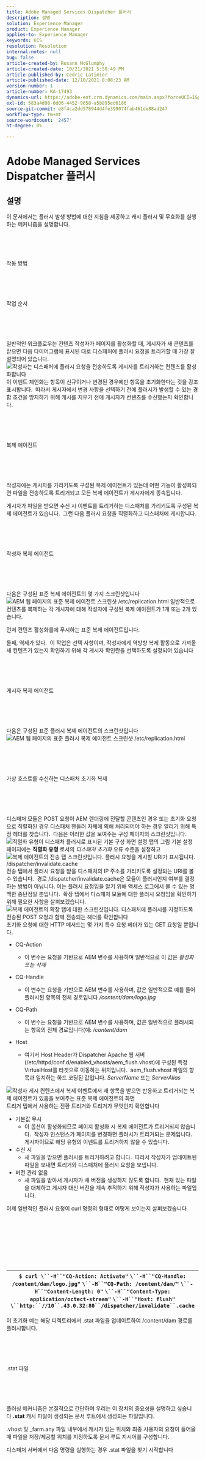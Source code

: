 ```yaml
---
title: Adobe Managed Services Dispatcher 플러시
description: 설명
solution: Experience Manager
product: Experience Manager
applies-to: Experience Manager
keywords: KCS
resolution: Resolution
internal-notes: null
bug: false
article-created-by: Roxann McGlumphy
article-created-date: 10/21/2021 5:50:49 PM
article-published-by: Cedric Latimier
article-published-date: 12/10/2021 8:08:23 AM
version-number: 1
article-number: KA-17493
dynamics-url: https://adobe-ent.crm.dynamics.com/main.aspx?forceUCI=1&pagetype=entityrecord&etn=knowledgearticle&id=bbb4986a-9732-ec11-b6e5-000d3a5ba97a
exl-id: 583a4d98-6d06-4452-9658-a5b895ed6186
source-git-commit: e8f4ca2dd578944d4fe399074fab461de88ad247
workflow-type: tm+mt
source-wordcount: '2457'
ht-degree: 0%

---
```


# Adobe Managed Services Dispatcher 플러시

## 설명


이 문서에서는 플러시 발생 방법에 대한 지침을 제공하고 캐시 플러시 및 무효화를 실행하는 메커니즘을 설명합니다.


<br><br><br><br>작동 방법<br><br><br><br><br><br>작업 순서<br><br><br><br><br><br>
일반적인 워크플로우는 컨텐츠 작성자가 페이지를 활성화할 때, 게시자가 새 콘텐츠를 받으면 다음 다이어그램에 표시된 대로 디스패처에 플러시 요청을 트리거할 때 가장 잘 설명되어 있습니다.
![작성자는 디스패처에 플러시 요청을 전송하도록 게시자를 트리거하는 컨텐츠를 활성화합니다](https://helpx.adobe.com/content/dam/kb/en/ams-dispatcher-manual/dispatcher-flushing-order-of-events.png "dispatcher-flushing-of-events")
이 이벤트 체인화는 항목이 신규이거나 변경된 경우에만 항목을 초기화한다는 것을 강조 표시합니다.  따라서 게시자에서 변경 사항을 선택하기 전에 플러시가 발생할 수 있는 경합 조건을 방지하기 위해 캐시를 지우기 전에 게시자가 컨텐츠를 수신했는지 확인합니다.
<br><br><br><br><br><br>복제 에이전트<br><br><br><br><br><br>
작성자에는 게시자를 가리키도록 구성된 복제 에이전트가 있는데 어떤 기능이 활성화되면 파일을 전송하도록 트리거되고 모든 복제 에이전트가 게시자에게 종속됩니다.

게시자가 파일을 받으면 수신 시 이벤트를 트리거하는 디스패처를 가리키도록 구성된 복제 에이전트가 있습니다.  그런 다음 플러시 요청을 직렬화하고 디스패처에 게시합니다.
<br><br><br><br><br><br>작성자 복제 에이전트<br><br><br><br><br><br>
다음은 구성된 표준 복제 에이전트의 몇 가지 스크린샷입니다
![AEM 웹 페이지의 표준 복제 에이전트 스크린샷 /etc/replication.html](https://helpx.adobe.com/content/dam/kb/en/ams-dispatcher-manual/author-rep-agent-example.png "author-rep-agent-example")
일반적으로 컨텐츠를 복제하는 각 게시자에 대해 작성자에 구성된 복제 에이전트가 1개 또는 2개 있습니다.

먼저 컨텐츠 활성화를에 푸시하는 표준 복제 에이전트입니다.

둘째, 역제가 있다.  이 작업은 선택 사항이며, 작성자에게 역방향 복제 활동으로 가져올 새 컨텐츠가 있는지 확인하기 위해 각 게시자 확인란을 선택하도록 설정되어 있습니다
<br><br><br><br><br><br>게시자 복제 에이전트<br><br><br><br><br><br>
다음은 구성된 표준 플러시 복제 에이전트의 스크린샷입니다
![AEM 웹 페이지의 표준 플러시 복제 에이전트 스크린샷 /etc/replication.html](https://helpx.adobe.com/content/dam/kb/en/ams-dispatcher-manual/publish-flush-rep-agent-example.png "publish-flush-rep-agent-example")<br><br><br><br><br><br>가상 호스트를 수신하는 디스패처 초기화 복제<br><br><br><br><br><br>
디스패처 모듈은 POST 요청이 AEM 렌더링에 전달할 콘텐츠인 경우 또는 초기화 요청으로 직렬화된 경우 디스패처 핸들러 자체에 의해 처리되어야 하는 경우 알리기 위해 특정 헤더를 찾습니다.  다음은 이러한 값을 보여주는 구성 페이지의 스크린샷입니다.
![직렬화 유형이 디스패처 플러시로 표시된 기본 구성 화면 설정 탭의 그림](https://helpx.adobe.com/content/dam/kb/en/ams-dispatcher-manual/disp-flush-agent1.png "disp-flush-agent1")
기본 설정 페이지에는 <b>직렬화 유형</b> 로서의 *디스패처 초기화* 오류 수준을 설정하고
![복제 에이전트의 전송 탭 스크린샷입니다.  플러시 요청을 게시할 URI가 표시됩니다.  /dispatcher/invalidate.cache](https://helpx.adobe.com/content/dam/kb/en/ams-dispatcher-manual/disp-flush-agent2.png "disp-flush-agent2")
전송 탭에서 플러시 요청을 받을 디스패처의 IP 주소를 가리키도록 설정되는 URI를 볼 수 있습니다.  경로 /dispatcher/invalidate.cache은 모듈이 플러시인지 여부를 결정하는 방법이 아닙니다. 이는 플러시 요청임을 알기 위해 액세스 로그에서 볼 수 있는 명백한 종단점일 뿐입니다.  확장 탭에서 디스패처 모듈에 대한 플러시 요청임을 확인하기 위해 필요한 사항을 살펴보겠습니다.
![복제 에이전트의 확장 탭에 대한 스크린샷입니다.  디스패처에 플러시를 지정하도록 전송된 POST 요청과 함께 전송되는 헤더를 확인합니다](https://helpx.adobe.com/content/dam/kb/en/ams-dispatcher-manual/disp-flush-agent3.png "disp-flush-agent3")
초기화 요청에 대한 HTTP 메서드는 몇 가지 특수 요청 헤더가 있는 GET 요청일 뿐입니다.

- CQ-Action

   - 이 변수는 요청을 기반으로 AEM 변수를 사용하며 일반적으로 이 값은 *활성화 또는 삭제*


- CQ-Handle



   - 이 변수는 요청을 기반으로 AEM 변수를 사용하며, 값은 일반적으로 예를 들어 플러시된 항목의 전체 경로입니다 */content/dam/logo.jpg*
- CQ-Path
   - 이 변수는 요청을 기반으로 AEM 변수를 사용하며, 값은 일반적으로 플러시되는 항목의 전체 경로입니다(예: */content/dam*
- Host
   - 여기서 Host Header가 Dispatcher Apache 웹 서버(/etc/httpd/conf.d/enabled_vhosts/aem_flush.vhost)에 구성된 특정 VirtualHost를 타겟으로 이동하는 위치입니다.  aem_flush.vhost 파일의 항목과 일치하는 하드 코딩된 값입니다. *ServerName* 또는 *ServerAlias*

![작성자 게시 컨텐츠에서 복제 이벤트에서 새 항목을 받으면 반응하고 트리거되는 복제 에이전트가 있음을 보여주는 표준 복제 에이전트의 화면](https://helpx.adobe.com/content/dam/kb/en/ams-dispatcher-manual/disp-flush-agent4.png "disp-flush-agent4")
트리거 탭에서 사용하는 전환 트리거와 트리거가 무엇인지 확인합니다

- 기본값 무시
   - 이 옵션이 활성화되므로 페이지 활성화 시 복제 에이전트가 트리거되지 않습니다.  작성자 인스턴스가 페이지를 변경하면 플러시가 트리거되는 문제입니다.  게시자이므로 해당 유형의 이벤트를 트리거하지 않을 수 있습니다.
- 수신 시
   - 새 파일을 받으면 플러시를 트리거하려고 합니다.  따라서 작성자가 업데이트된 파일을 보내면 트리거와 디스패처에 플러시 요청을 보냅니다.
- 버전 관리 없음
   - 새 파일을 받아서 게시자가 새 버전을 생성하지 않도록 합니다.  현재 있는 파일을 대체하고 게시자 대신 버전을 계속 추적하기 위해 작성자가 사용하는 파일입니다.


이제 일반적인 플러시 요청이 curl 명령의 형태로 어떻게 보이는지 살펴보겠습니다
<br><br><br><br><br> <br><br><br><br>

| `$ curl \``-H``"CQ-Action: Activate"` `\``-H``"CQ-Handle: /content/dam/logo.jpg"` `\``-H``"CQ-Path: /content/dam/"` `\``-H``"Content-Length: 0"` `\``-H``"Content-Type: application/octect-stream"` `\``-H``"Host: flush"` `\``http:``//10``.43.0.32:80``/dispatcher/invalidate``.cache` |
| --- |


이 초기화 예는 해당 디렉토리에서 .stat 파일을 업데이트하여 /content/dam 경로를 플러시합니다.
<br><br><br><br><br><br>.stat 파일<br><br><br><br><br><br>
플러싱 메커니즘은 본질적으로 간단하며 우리는 이 장치의 중요성을 설명하고 싶습니다 <b>.stat</b> 캐시 파일이 생성되는 문서 루트에서 생성되는 파일입니다.

.vhost 및 _farm.any 파일 내부에서 캐시가 있는 위치와 최종 사용자의 요청이 들어올 때 파일을 저장/제공할 위치를 지정하도록 문서 루트 지시어를 구성합니다.

디스패처 서버에서 다음 명령을 실행하는 경우 .stat 파일을 찾기 시작합니다


<br><br><br><br><br> <br><br><br><br>

| 1 | `$``find` `/mnt/var/www/html/` `-``type` `f -name``".stat"` |
| --- | --- |


다음은 디스패처 모듈에서 항목을 보내고 플러시 요청을 받은 경우 이 파일 구조가 표시되는 방식의 다이어그램입니다
![상태 수준이 표시된 상태](https://helpx.adobe.com/content/dam/help/en/experience-manager/kb/ams-dispatcher-manual/disp-flushing/jcr_content/main-pars/image_2035486865/dispatcher-statfiles.png "dispatcher_statfiles")<br><br><br><br><br><br>파일 수준 시작<br><br><br><br>
각 디렉터리에 .stat 파일이 있습니다.  플러시가 발생했음을 나타내는 표시입니다.  위의 예에서 <b>statfilelevel</b> 설정이 <b>3</b> 해당 팜 구성 파일 내부.

상태 파일 레벨 설정은 모듈 깊이가 트래버스하고 .stat 파일을 업데이트하는 폴더 수를 나타냅니다.  .stat 파일이 비어 있으므로 데이터 스탬프가 있는 파일 이름 이상이며 수동으로 만들 수도 있지만 dispatcher 서버의 명령줄에서 터치 명령을 실행할 수도 있습니다.

stat 파일 레벨 설정이 너무 높게 설정된 경우 각 초기화 요청은 디렉토리 트리 터치 시작 파일을 트래버스합니다.  이 경우 대용량 캐시 트리에서 주요 성능 히트가 될 수 있으며 디스패처의 전반적인 성능에 영향을 줄 수 있습니다.

이 파일 수준을 낮게 설정하면 플러시 요청이 의도한 것보다 더 많이 지워질 수 있습니다.  이렇게 되면 캐시에서 제공되는 요청이 적은 상태로 캐시가 더 자주 이탈되어 성능 문제가 발생할 수 있습니다.

참고:

statfilelevel을 합리적인 수준으로 설정하십시오.  폴더 구조를 보고 너무 많은 디렉터리를 트래버스하지 않고도 간결한 플러시를 허용하도록 설정되었는지 확인하십시오.   테스트하여 시스템의 성능 테스트 중에 요구 사항에 맞는지 확인합니다.

예를 들어 언어를 지원하는 사이트가 좋습니다.  일반적인 컨텐츠 트리에는 다음 디렉토리가 있습니다

/content/brand1/en/us/

이 예제에서는 stat 파일 레벨 4를 사용합니다.  이렇게 하면 아래에 있는 콘텐츠를 플러시할 때 보장됩니다 <b>미국</b> 폴더가 전송되지 않으면 언어 폴더도 플러시되지 않습니다.


<br><br><br><br> <br><br>시작 파일 타임스탬프 핸드셰이크<br><br><br><br><br><br>
컨텐츠에 대한 요청이 동일한 루틴으로 전달되면

1. .stat 파일의 타임스탬프를 요청한 파일의 타임스탬프와 비교합니다
2. .stat 파일이 요청한 파일보다 최신 파일인 경우 캐시된 콘텐츠를 삭제하고 AEM에서 새 콘텐츠를 가져오고 캐시합니다.  그런 다음 컨텐츠를 제공합니다
3. .stat 파일이 요청한 파일보다 오래된 경우 파일이 새로 고친 파일임을 알고 컨텐츠를 제공할 수 있습니다.

<br><br><br><br><br><br>캐시 핸드셰이크 - 예제 1<br><br><br><br><br><br>
위의 예에서 컨텐츠에 대한 요청 /content/index.html

index.html 파일의 시간은 2019-11-01 6:21PM입니다

가장 가까운 .stat 파일의 시간은 2019-11-01 @ 12:22PM입니다.

위에서 읽은 내용을 이해하면 인덱스 파일이 .stat 파일보다 최신 파일이며 요청한 최종 사용자에게 캐시에서 파일을 제공할 것임을 알 수 있습니다
<br><br><br><br><br><br>캐시 핸드셰이크 - 예제 2<br><br><br><br><br><br>
위의 예에서 컨텐츠에 대한 요청 /content/dam/logo.jpg

logo.jpg 파일의 시간은 2019-10-31 1:13PM입니다

가장 가까운 .stat 파일의 시간은 2019-11-01 @ 12:22PM입니다.

이 예제에서 알 수 있듯이 파일이 .stat 파일보다 오래되었으며 파일을 요청한 최종 사용자에게 제공되기 전에 AEM에서 가져온 새 파일이 제거되고 캐시에서 파일을 대체하여 캐시에 있는 새 파일이 반환됩니다.
<br><br><br><br><br><br>팜 파일 설정<br><br><br><br><br><br>
구성 옵션의 전체 세트에 대한 설명서는 여기에 있습니다. [https://docs.adobe.com/content/help/en/experience-manager-dispatcher/using/configuring/dispatcher-configuration.html#configuring-dispatcher_configuring-the-dispatcher-cache-cache](https://docs.adobe.com/content/help/en/experience-manager-dispatcher/using/configuring/dispatcher-configuration.html#configuring-dispatcher_configuring-the-dispatcher-cache-cache)

캐시 플러싱과 관련된 몇 가지 항목을 강조하려고 합니다
<br><br><br><br><br><br>문서 루트<br><br><br><br><br><br>
이 구성 항목은 팜 파일의 다음 섹션에 있습니다.
<br><br><br><br><br> <br><br><br><br>

| `/myfarm {``    ``/cache {``        ``/docroot` |
| --- |


디스패처가 캐시 디렉토리로 채우고 관리할 디렉토리를 지정합니다.

참고:

이 디렉토리는 웹 서버가 사용하도록 구성된 도메인의 apache 문서 루트 설정과 일치해야 합니다.

apache 문서 루트의 하위 폴더에 있는 각 팜에 중첩된 docroot 폴더를 포함하는 것은 많은 이유로 인해 잘못된 생각입니다.


<br><br><br><br><br><br>파일 수준 시작<br><br><br><br><br><br>
이 구성 항목은 팜 파일의 다음 섹션에 있습니다.
<br><br><br><br><br> <br><br><br><br>

| `/myfarm {``    ``/cache {``        ``/statfileslevel` |
| --- |

<br><br><br><br><br> <br><br>
이 설정은 초기화 요청이 들어올 때 .stat 파일을 생성해야 하는 방식을 측정합니다.

/statfileslevel은 문서 루트가 /var/www/html/ 인 다음 번호에 설정되며 /content/dam/brand1/en/us/logo.jpg을 플러싱할 때 다음 결과가 발생합니다.

- 0 - 다음 통계 파일이 만들어집니다
   - /var/www/html/.stat
- 1 - 다음 통계 파일이 만들어집니다
   - /var/www/html/.stat
   - /var/www/html/content/.stat
- 2 - 다음 통계 파일이 만들어집니다
   - /var/www/html/.stat
   - /var/www/html/content/.stat
   - /var/www/html/content/dam/.stat
- 3 - 다음 상태 파일이 만들어집니다.

   - /var/www/html/.stat
   - /var/www/html/content/.stat
   - /var/www/html/content/dam/.stat
   - /var/www/html/content/dam/brand1/.stat
- 4 - 다음 통계 파일이 만들어집니다.

   - /var/www/html/.stat
   - /var/www/html/content/.stat
   - /var/www/html/content/dam/.stat
   - /var/www/html/content/dam/brand1/.stat
   - /var/www/html/content/dam/brand1/en/.stat
- 5 - 다음 상태 파일이 만들어집니다.

   - /var/www/html/.stat
   - /var/www/html/content/.stat
   - /var/www/html/content/dam/.stat
   - /var/www/html/content/dam/brand1/.stat
   - /var/www/html/content/damn/brand1/en/.stat
   - /var/www/html/content/damn/brand1/en/us/.stat




참고:

타임스탬프 핸드셰이크가 발생하면 가장 가까운 .stat 파일을 찾습니다.

.stat 파일 수준 0과 /var/www/html/.stat에만 있는 stat 파일은 /var/www/html/content/dam/brand1/en/us/ 아래에 있는 컨텐츠가 가장 가까운 .stat 파일을 찾고 수준 0에 있는 유일한 .stat 파일을 찾아 해당 파일과 날짜를 비교하기 위해 최대 5개의 폴더를 트래버스합니다.  즉, 해당 수준의 높은 값에 한 플러시는 기본적으로 캐시된 모든 항목을 무효화합니다.


<br><br><br><br><br><br>무효화 허용<br><br><br><br><br><br>
이 구성 항목은 팜 파일의 다음 섹션에 있습니다.
<br><br><br><br><br> <br><br><br><br>

| `/myfarm {``    ``/cache {``        ``/allowedClients {` |
| --- |


이 구성 내에서 플러시 요청을 보낼 수 있는 IP 주소 목록을 배치하는 곳입니다.  플러시 요청이 디스패처에 들어올 경우 신뢰할 수 있는 IP에서 와야 합니다.  잘못 구성되었거나 신뢰할 수 없는 IP 주소로부터 플러시 요청을 보내는 경우 로그 파일에 다음 오류가 표시됩니다.
<br><br><br><br><br> <br><br><br><br>

| `Mon Nov 11 22:43:05 2019 W pid 3079 (tid 139859875088128) Flushing rejected from 10.43.0.57` |
| --- |

<br><br><br><br><br><br><br>무효화 규칙<br><br><br><br><br><br>
이 구성 항목은 팜 파일의 다음 섹션에 있습니다.
<br><br><br><br><br> <br><br><br><br>

| `/myfarm {``    ``/cache {``        ``/invalidate {` |
| --- |


이러한 규칙은 일반적으로 초기화 요청으로 무효화할 수 있는 파일을 나타냅니다.

페이지 활성화로 중요한 파일이 무효화되지 않도록 무효화할 수 있고 수동으로 무효화해야 하는 파일을 지정하는 규칙을 재생할 수 있습니다.  다음은 html 파일만 무효화할 수 있는 구성 샘플 세트입니다.
<br><br><br><br><br> <br><br><br><br>

| `/invalidate {``   ``/0000 { /glob "*" /type "deny" }``   ``/0001 { /glob "*.html" /type "allow" }``}` |
| --- |

<br><br><br><br><br><br> <br><br>

## 해상도

<br><br>테스트 / 문제 해결<br><br><br><br><br><br>
페이지를 활성화하고 페이지 활성화가 성공했다는 녹색 표시등이 나타나면 활성화한 컨텐츠가 캐시에서 플러시될 수도 있습니다.

페이지를 새로 고쳐서 이전 항목을 봅니다! what!? 초록빛이?!

몇 가지 수작업으로 플러시 프로세스를 진행하여 무엇이 잘못될 수 있는지에 대한 통찰력을 가져오겠습니다.  게시자 셸에서 curl을 사용하여 다음 초기화 요청을 실행합니다.


<br><br><br><br><br> <br><br><br><br>

| `$ curl -H``"CQ-Action: Activate"` `\``-H``"CQ-Handle: /content/PATH TO ITEM TO FLUSH"` `\``-H``"CQ-Path: /content/PATH TO ITEM TO FLUSH"` `\``-H``"Content-Length: 0"` `-H``"Content-Type: application/octet-stream"` `\``-H``"Host: flush"` `\``http:``//``DISPATCHER IP ADDRESS``/dispatcher/invalidate``.cache` |
| --- |


테스트 초기화 요청 예
<br><br><br><br><br> <br><br><br><br>

| `$ curl -H``"CQ-Action: Activate"` `\``-H``"CQ-Handle: /content/customer/en-us"` `\``-H``"CQ-Path: /content/customer/en-us"` `\``-H``"Content-Length: 0"` `-H``"Content-Type: application/octet-stream"` `\``-H``"Host: flush"` `\``http:``//169``.254.196.222``/dispatcher/invalidate``.cache` |
| --- |


요청 명령을 디스패처에 실행하면 로그에서 어떤 작업이 수행되고 .stat 파일로 어떤 작업이 수행되었는지 확인할 수 있습니다.  로그 파일을 추적하면 다음 항목이 표시되어 디스패처 모듈에서 플러시 요청 히트를 확인합니다
<br><br><br><br><br> <br><br><br><br>

| `Wed Nov 13 16:54:12 2019 I pid 19173:tid 140542721578752 Activation detected: action=Activate /content/dam/logo.jpg``Wed Nov 13 16:54:12 2019 I pid 19173:tid 140542721578752 Touched /mnt/var/www/html/.stat``Wed Nov 13 16:54:12 2019 I pid 19173:tid 140542721578752 Touched /mnt/var/www/html/content/.stat``Wed Nov 13 16:54:12 2019 I pid 19173:tid 140542721578752 Touched /mnt/var/www/html/content/dam/.stat``Wed Nov 13 16:54:12 2019 I pid 19173:tid 140542721578752 "GET /dispatcher/invalidate.cache" 200 purge publishfarm/- 0ms` |
| --- |


이제 모듈이 선택되고 플러시 요청을 확인했으므로 .stat 파일에 어떻게 영향을 주는지 확인해야 합니다.  다음 명령을 실행하고 다른 플러시를 실행할 때 타임스탬프 업데이트를 확인합니다.
<br><br><br><br><br> <br><br><br><br>

| `$``watch` `-n 3``"find /mnt/var/www/html/ -type f -name "``.stat``" | xargs ls -la $1"` |
| --- |


명령에서 볼 수 있듯이 현재 .stat 파일의 타임스탬프를 출력합니다
<br><br><br><br><br> <br><br><br><br>

| `-rw-r--r--. 1 apache apache 0 Nov 13 16:54``/mnt/var/www/html/content/dam/``.stat``-rw-r--r--. 1 apache apache 0 Nov 13 16:54``/mnt/var/www/html/content/``.stat``-rw-r--r--. 1 apache apache 0 Nov 13 16:54``/mnt/var/www/html/``.stat` |
| --- |


이제 플러시를 다시 실행하면 타임스탬프 업데이트를 볼 수 있습니다
<br><br><br><br><br> <br><br><br><br>

| `-rw-r--r--. 1 apache apache 0 Nov 13 17:17``/mnt/var/www/html/content/dam/``.stat``-rw-r--r--. 1 apache apache 0 Nov 13 17:17``/mnt/var/www/html/content/``.stat``-rw-r--r--. 1 apache apache 0 Nov 13 17:17``/mnt/var/www/html/``.stat` |
| --- |


컨텐츠 타임스탬프를 .stat 파일 타임스탬프와 비교하겠습니다
<br><br><br><br><br> <br><br><br><br>

| `$ stat``/mnt/var/www/html/content/customer/en-us/``.stat``  ``File: `.stat&#39;``  ``크기: 0 블록: 0 IO 블록: 4096 일반 빈``file``장치: ca90h``/51856d`    `Inode: 17154125    Links: 1``액세스: (0644)``/-rw-r--r--``) Uid: ( 48/ apache) Gid: ( 48/ apache)``Access: 2019-11-13 16:22:31.000000000 -0400``수정: 2019-11-13 16:22:31.000000000 -0400``Change: 2019-11-13 16:22:31.000000000 -0400`<br>   <br>  `$ stat``/mnt/var/www/html/content/customer/en-us/logo``.jpg``파일: `logo.jpg'``  ``Size: 15856           Blocks: 32          IO Block: 4096   regular``file``Device: ca90h``/51856d`    `Inode: 9175290    Links: 1``Access: (0644``/-rw-r--r--``)  Uid: (   48/  apache)   Gid: (   48/  apache)``Access: 2019-11-11 22:41:59.642450601 +0000``Modify: 2019-11-11 22:41:59.642450601 +0000``Change: 2019-11-11 22:41:59.642450601 +0000` |
| --- |


타임스탬프를 보면 컨텐츠의 시간이 .stat 파일보다 최신 시간으로, .stat 파일보다 최신 파일이므로 이 파일에서 캐시에서 파일을 제공하도록 지시합니다.

&quot;플러시&quot; 또는 대체되지 않는 이 파일의 타임스탬프를 업데이트한 내용이 있습니다.
